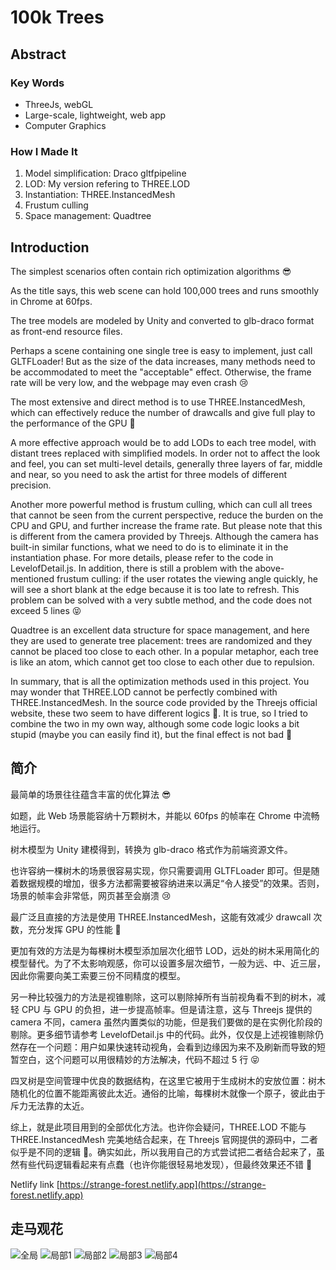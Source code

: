 # 100k Trees

## Abstract

### Key Words

- ThreeJs, webGL
- Large-scale, lightweight, web app
- Computer Graphics

### How I Made It

1. Model simplification: Draco gltfpipeline
2. LOD: My version refering to THREE.LOD
3. Instantiation: THREE.InstancedMesh
4. Frustum culling
5. Space management: Quadtree

## Introduction

The simplest scenarios often contain rich optimization algorithms 😎

As the title says, this web scene can hold 100,000 trees and runs smoothly in Chrome at 60fps.

The tree models are modeled by Unity and converted to glb-draco format as front-end resource files.

Perhaps a scene containing one single tree is easy to implement, just call GLTFLoader! But as the size of the data increases, many methods need to be accommodated to meet the "acceptable" effect. Otherwise, the frame rate will be very low, and the webpage may even crash 😢

The most extensive and direct method is to use THREE.InstancedMesh, which can effectively reduce the number of drawcalls and give full play to the performance of the GPU 💪

A more effective approach would be to add LODs to each tree model, with distant trees replaced with simplified models. In order not to affect the look and feel, you can set multi-level details, generally three layers of far, middle and near, so you need to ask the artist for three models of different precision.

Another more powerful method is frustum culling, which can cull all trees that cannot be seen from the current perspective, reduce the burden on the CPU and GPU, and further increase the frame rate. But please note that this is different from the camera provided by Threejs. Although the camera has built-in similar functions, what we need to do is to eliminate it in the instantiation phase. For more details, please refer to the code in LevelofDetail.js. In addition, there is still a problem with the above-mentioned frustum culling: if the user rotates the viewing angle quickly, he will see a short blank at the edge because it is too late to refresh. This problem can be solved with a very subtle method, and the code does not exceed 5 lines 😝

Quadtree is an excellent data structure for space management, and here they are used to generate tree placement: trees are randomized and they cannot be placed too close to each other. In a popular metaphor, each tree is like an atom, which cannot get too close to each other due to repulsion.

In summary, that is all the optimization methods used in this project. You may wonder that THREE.LOD cannot be perfectly combined with THREE.InstancedMesh. In the source code provided by the Threejs official website, these two seem to have different logics 🤔. It is true, so I tried to combine the two in my own way, although some code logic looks a bit stupid (maybe you can easily find it), but the final effect is not bad 🤣

## 简介

最简单的场景往往蕴含丰富的优化算法 😎

如题，此 Web 场景能容纳十万颗树木，并能以 60fps 的帧率在 Chrome 中流畅地运行。

树木模型为 Unity 建模得到，转换为 glb-draco 格式作为前端资源文件。

也许容纳一棵树木的场景很容易实现，你只需要调用 GLTFLoader 即可。但是随着数据规模的增加，很多方法都需要被容纳进来以满足“令人接受”的效果。否则，场景的帧率会非常低，网页甚至会崩溃 😢

最广泛且直接的方法是使用 THREE.InstancedMesh，这能有效减少 drawcall 次数，充分发挥 GPU 的性能 💪

更加有效的方法是为每棵树木模型添加层次化细节 LOD，远处的树木采用简化的模型替代。为了不太影响观感，你可以设置多层次细节，一般为远、中、近三层，因此你需要向美工索要三份不同精度的模型。

另一种比较强力的方法是视锥剔除，这可以剔除掉所有当前视角看不到的树木，减轻 CPU 与 GPU 的负担，进一步提高帧率。但是请注意，这与 Threejs 提供的 camera 不同，camera 虽然内置类似的功能，但是我们要做的是在实例化阶段的剔除。更多细节请参考 LevelofDetail.js 中的代码。此外，仅仅是上述视锥剔除仍然存在一个问题：用户如果快速转动视角，会看到边缘因为来不及刷新而导致的短暂空白，这个问题可以用很精妙的方法解决，代码不超过 5 行 😝

四叉树是空间管理中优良的数据结构，在这里它被用于生成树木的安放位置：树木随机化的位置不能距离彼此太近。通俗的比喻，每棵树木就像一个原子，彼此由于斥力无法靠的太近。

综上，就是此项目用到的全部优化方法。也许你会疑问，THREE.LOD 不能与 THREE.InstancedMesh 完美地结合起来，在 Threejs 官网提供的源码中，二者似乎是不同的逻辑 🤔。确实如此，所以我用自己的方式尝试把二者结合起来了，虽然有些代码逻辑看起来有点蠢（也许你能很轻易地发现），但最终效果还不错 🤣

Netlify link [https://strange-forest.netlify.app](https://strange-forest.netlify.app)

## 走马观花

![全局](/resources/images/md/00.22.52.png "optional title")
![局部1](/resources/images/md/00.23.10.png "optional title")
![局部2](/resources/images/md/00.23.31.png "optional title")
![局部3](/resources/images/md/00.24.08.png "optional title")
![局部4](/resources/images/md/00.24.27.png "optional title")
